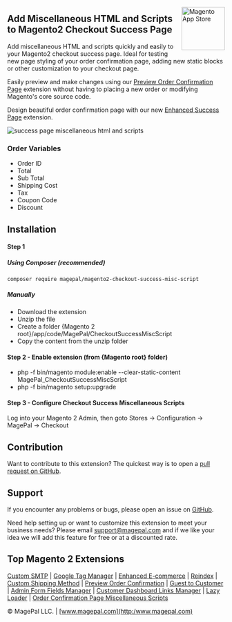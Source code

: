 <a href="http://www.magepal.com" title="Magento Extension Store" ><img src="https://image.ibb.co/dHBkYH/Magepal_logo.png" width="100" align="right" alt="Magento App Store" /></a>

## Add Miscellaneous HTML and Scripts to Magento2 Checkout Success Page 


Add miscellaneous HTML and scripts quickly and easily to your Magento2 checkout success page. Ideal for testing new page styling of your order confirmation page, adding new static blocks or other customization to your checkout page.

Easily preview and make changes using our [Preview Order Confirmation Page](https://www.magepal.com/magento2/extensions/preview-order-confirmation-page-for-magento-2.html) extension without having to placing a new order or modifying Magento's core source code.

Design beautiful order confirmation page with our new [Enhanced Success Page](https://www.magepal.com/magento2/extensions/enhanced-success-page.html) extension.

![success page miscellaneous html and scripts](https://image.ibb.co/gZcjAx/Success_Page_Miscellaneous_HTML_and_Scripts_by_magepal.gif)

### Order Variables

- Order ID
- Total
- Sub Total
- Shipping Cost
- Tax
- Coupon Code
- Discount

## Installation

#### Step 1
##### Using Composer (recommended)

```
composer require magepal/magento2-checkout-success-misc-script
```

##### Manually
 * Download the extension
 * Unzip the file
 * Create a folder {Magento 2 root}/app/code/MagePal/CheckoutSuccessMiscScript
 * Copy the content from the unzip folder


#### Step 2 - Enable extension (from {Magento root} folder)
 * php -f bin/magento module:enable --clear-static-content MagePal_CheckoutSuccessMiscScript
 * php -f bin/magento setup:upgrade

#### Step 3 - Configure Checkout Success Miscellaneous Scripts

Log into your Magento 2 Admin, then goto Stores -> Configuration -> MagePal -> Checkout

Contribution
---
Want to contribute to this extension? The quickest way is to open a [pull request on GitHub](https://help.github.com/articles/using-pull-requests).

Support
---
If you encounter any problems or bugs, please open an issue on [GitHub](https://github.com/magepal/magento2-reindex/issues).

Need help setting up or want to customize this extension to meet your business needs? Please email support@magepal.com and if we like your idea we will add this feature for free or at a discounted rate.

Top Magento 2 Extensions
---
[Custom SMTP](https://www.magepal.com/magento2/extensions/custom-smtp.html) | [Google Tag Manager](https://www.magepal.com/magento2/extensions/google-tag-manager.html) | [Enhanced E-commerce](https://www.magepal.com/magento2/extensions/enhanced-ecommerce-for-google-tag-manager.html) | [Reindex](https://www.magepal.com/magento2/extensions/reindex.html) | [Custom Shipping Method](https://www.magepal.com/magento2/extensions/custom-shipping-rates-for-magento-2.html) | [Preview Order Confirmation](https://www.magepal.com/magento2/extensions/preview-order-confirmation-page-for-magento-2.html) | [Guest to Customer](https://www.magepal.com/magento2/extensions/guest-to-customer.html) | [Admin Form Fields Manager](https://www.magepal.com/magento2/extensions/admin-form-fields-manager-for-magento-2.html) | [Customer Dashboard Links Manager](https://www.magepal.com/magento2/extensions/customer-dashboard-links-manager-for-magento-2.html) | [Lazy Loader](https://www.magepal.com/magento2/extensions/lazy-load.html) | [Order Confirmation Page Miscellaneous Scripts](https://www.magepal.com/magento2/extensions/order-confirmation-miscellaneous-scripts-for-magento-2.html)

© MagePal LLC. | [www.magepal.com](http:/www.magepal.com)

